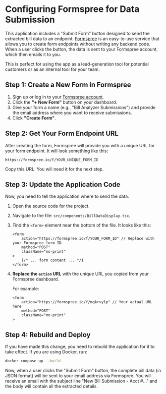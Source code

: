 # Configuring Formspree for Data Submission

This application includes a "Submit Form" button designed to send the extracted bill data to an endpoint. [Formspree](https://formspree.io/) is an easy-to-use service that allows you to create form endpoints without writing any backend code. When a user clicks the button, the data is sent to your Formspree account, which then emails it to you.

This is perfect for using the app as a lead-generation tool for potential customers or as an internal tool for your team.

## Step 1: Create a New Form in Formspree

1.  Sign up or log in to your [Formspree account](https://formspree.io/login).
2.  Click the **"+ New Form"** button on your dashboard.
3.  Give your form a name (e.g., "Bill Analyzer Submissions") and provide the email address where you want to receive submissions.
4.  Click **"Create Form"**.

## Step 2: Get Your Form Endpoint URL

After creating the form, Formspree will provide you with a unique URL for your form endpoint. It will look something like this:

`https://formspree.io/f/YOUR_UNIQUE_FORM_ID`

Copy this URL. You will need it for the next step.

## Step 3: Update the Application Code

Now, you need to tell the application where to send the data.

1.  Open the source code for the project.
2.  Navigate to the file: `src/components/BillDataDisplay.tsx`.
3.  Find the `<form>` element near the bottom of the file. It looks like this:

    ```tsx
    <form 
        action="https://formspree.io/f/YOUR_FORM_ID" // Replace with your Formspree form ID
        method="POST"
        className="no-print"
    >
        {/* ... form content ... */}
    </form>
    ```

4.  **Replace the `action` URL** with the unique URL you copied from your Formspree dashboard.

    For example:
    ```tsx
    <form 
        action="https://formspree.io/f/mqkrvylp" // Your actual URL here
        method="POST"
        className="no-print"
    >
    ```

## Step 4: Rebuild and Deploy

If you have made this change, you need to rebuild the application for it to take effect. If you are using Docker, run:

```bash
docker-compose up --build
```

Now, when a user clicks the "Submit Form" button, the complete bill data (in JSON format) will be sent to your email address via Formspree. You will receive an email with the subject line "New Bill Submission - Acct #..." and the body will contain all the extracted details.

